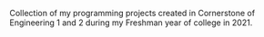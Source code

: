 Collection of my programming projects created in Cornerstone of Engineering 1 and 2 during my Freshman year of college in 2021.
